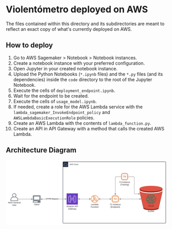 # Violentómetro deployed on AWS

The files contained within this directory and its subdirectories are meant to reflect an exact copy of what's currently deployed on AWS.

## How to deploy

1. Go to AWS Sagemaker > Notebook > Notebook instances.
1. Create a notebook instance with your preferred configuration.
1. Open Jupyter in your created notebook instance.
1. Upload the Python Notebooks (`*.ipynb` files) and the `*.py` files (and its dependencies) inside the `code` directory to the root of the Jupyter Notebook.
1. Execute the cells of `deployment_endpoint.ipynb`.
1. Wait for the endpoint to be created.
1. Execute the cells of `usage_model.ipynb`.
1. If needed, create a role for the AWS Lambda service with the `lambda_sagemaker_InvokeEndpoint_policy` and `AWSLambdaBasicExecutionRole` policies.
1. Create an AWS Lambda with the contents of `lambda_function.py`.
1. Create an API in API Gateway with a method that calls the created AWS Lambda.

## Architecture Diagram

![AWS Architecture Diagram](architecture-diagram.svg "AWS Architecture Diagram")
